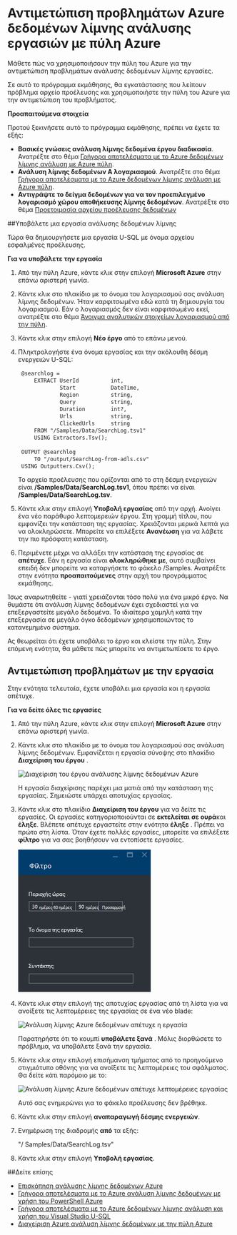 <properties 
   pageTitle="Αντιμετώπιση προβλημάτων Azure δεδομένων λίμνης ανάλυσης εργασιών με πύλη Azure | Azure" 
   description="Μάθετε πώς να χρησιμοποιήσουν την πύλη του Azure για την αντιμετώπιση προβλημάτων ανάλυσης δεδομένων λίμνης εργασίες. " 
   services="data-lake-analytics" 
   documentationCenter="" 
   authors="edmacauley" 
   manager="jhubbard" 
   editor="cgronlun"/>
 
<tags
   ms.service="data-lake-analytics"
   ms.devlang="na"
   ms.topic="article"
   ms.tgt_pltfrm="na"
   ms.workload="big-data" 
   ms.date="05/16/2016"
   ms.author="edmaca"/>

# <a name="troubleshoot-azure-data-lake-analytics-jobs-using-azure-portal"></a>Αντιμετώπιση προβλημάτων Azure δεδομένων λίμνης ανάλυσης εργασιών με πύλη Azure

Μάθετε πώς να χρησιμοποιήσουν την πύλη του Azure για την αντιμετώπιση προβλημάτων ανάλυσης δεδομένων λίμνης εργασίες.

Σε αυτό το πρόγραμμα εκμάθησης, θα εγκατάστασης που λείπουν πρόβλημα αρχείο προέλευσης και χρησιμοποιήστε την πύλη του Azure για την αντιμετώπιση του προβλήματος.

**Προαπαιτούμενα στοιχεία**

Προτού ξεκινήσετε αυτό το πρόγραμμα εκμάθησης, πρέπει να έχετε τα εξής:

- **Βασικές γνώσεις ανάλυση λίμνης δεδομένα έργου διαδικασία**. Ανατρέξτε στο θέμα [Γρήγορα αποτελέσματα με το Azure δεδομένων λίμνης ανάλυση με Azure πύλη](data-lake-analytics-get-started-portal.md).
- **Ανάλυση λίμνης δεδομένων A λογαριασμού**. Ανατρέξτε στο θέμα [Γρήγορα αποτελέσματα με το Azure δεδομένων λίμνης ανάλυση με Azure πύλη](data-lake-analytics-get-started-portal.md#create-adl-analytics-account).
- **Αντιγράψτε το δείγμα δεδομένων για να τον προεπιλεγμένο λογαριασμό χώρου αποθήκευσης λίμνης δεδομένων**.  Ανατρέξτε στο θέμα [Προετοιμασία αρχείου προέλευσης δεδομένων](data-lake-analytics-get-started-portal.md#prepare-source-data)

##<a name="submit-a-data-lake-analytics-job"></a>Υποβάλετε μια εργασία ανάλυσης δεδομένων λίμνης

Τώρα θα δημιουργήσετε μια εργασία U-SQL με όνομα αρχείου εσφαλμένες προέλευσης.  

**Για να υποβάλετε την εργασία**

1. Από την πύλη Azure, κάντε κλικ στην επιλογή **Microsoft Azure** στην επάνω αριστερή γωνία.
2. Κάντε κλικ στο πλακίδιο με το όνομα του λογαριασμού σας ανάλυση λίμνης δεδομένων.  Ήταν καρφιτσωμένα εδώ κατά τη δημιουργία του λογαριασμού.
Εάν ο λογαριασμός δεν είναι καρφιτσωμένο εκεί, ανατρέξτε στο θέμα [Άνοιγμα αναλυτικών στοιχείων λογαριασμού από την πύλη](data-lake-analytics-manage-use-portal.md#access-adla-account).
3. Κάντε κλικ στην επιλογή **Νέο έργο** από το επάνω μενού.
4. Πληκτρολογήστε ένα όνομα εργασίας και την ακόλουθη δέσμη ενεργειών U-SQL:

        @searchlog =
            EXTRACT UserId          int,
                    Start           DateTime,
                    Region          string,
                    Query           string,
                    Duration        int?,
                    Urls            string,
                    ClickedUrls     string
            FROM "/Samples/Data/SearchLog.tsv1"
            USING Extractors.Tsv();
        
        OUTPUT @searchlog   
            TO "/output/SearchLog-from-adls.csv"
        USING Outputters.Csv();

    Το αρχείο προέλευσης που ορίζονται από το στη δέσμη ενεργειών είναι **/Samples/Data/SearchLog.tsv1**, όπου πρέπει να είναι **/Samples/Data/SearchLog.tsv**.
     
5. Κάντε κλικ στην επιλογή **Υποβολή εργασίας** από την αρχή. Ανοίγει ένα νέο παράθυρο λεπτομερειών έργου. Στη γραμμή τίτλου, που εμφανίζει την κατάσταση της εργασίας. Χρειάζονται μερικά λεπτά για να ολοκληρώσετε. Μπορείτε να επιλέξετε **Ανανέωση** για να λάβετε την πιο πρόσφατη κατάσταση.
6. Περιμένετε μέχρι να αλλάξει την κατάσταση της εργασίας σε **απέτυχε**.  Εάν η εργασία είναι **ολοκληρώθηκε με**, αυτό συμβαίνει επειδή δεν μπορείτε να καταργήσετε το φάκελο /Samples. Ανατρέξτε στην ενότητα **προαπαιτούμενες** στην αρχή του προγράμματος εκμάθησης.

Ίσως αναρωτηθείτε - γιατί χρειάζονται τόσο πολύ για ένα μικρό έργο.  Να θυμάστε ότι ανάλυση λίμνης δεδομένων έχει σχεδιαστεί για να επεξεργαστείτε μεγάλο δεδομένα.  Το ιδιαίτερα χαμηλή κατά την επεξεργασία σε μεγάλο όγκο δεδομένων χρησιμοποιώντας το κατανεμημένο σύστημα.

Ας θεωρείται ότι έχετε υποβάλει το έργο και κλείστε την πύλη.  Στην επόμενη ενότητα, θα μάθετε πώς μπορείτε να αντιμετωπίσετε το έργο.


## <a name="troubleshoot-the-job"></a>Αντιμετώπιση προβλημάτων με την εργασία

Στην ενότητα τελευταία, έχετε υποβάλει μια εργασία και η εργασία απέτυχε.  

**Για να δείτε όλες τις εργασίες**

1. Από την πύλη Azure, κάντε κλικ στην επιλογή **Microsoft Azure** στην επάνω αριστερή γωνία.
2. Κάντε κλικ στο πλακίδιο με το όνομα του λογαριασμού σας ανάλυση λίμνης δεδομένων.  Εμφανίζεται η εργασία σύνοψης στο πλακίδιο **Διαχείριση του έργου** .

    ![Διαχείριση του έργου ανάλυσης λίμνης δεδομένων Azure](./media/data-lake-analytics-monitor-and-troubleshoot-tutorial/data-lake-analytics-job-management.png)
    
    Η εργασία διαχείρισης παρέχει μια ματιά από την κατάσταση της εργασίας. Σημειώστε υπάρχει αποτυχίας εργασίας.
   
3. Κάντε κλικ στο πλακίδιο **Διαχείριση του έργου** για να δείτε τις εργασίες. Οι εργασίες κατηγοριοποιούνται σε **εκτελείται** **σε ουρά**και **έληξε**. Βλέπετε απέτυχε εργαστείτε στην ενότητα **έληξε** . Πρέπει να πρώτο στη λίστα. Όταν έχετε πολλές εργασίες, μπορείτε να επιλέξετε **φίλτρο** για να σας βοηθήσουν να εντοπίσετε εργασίες.

    ![Ανάλυση λίμνης Azure δεδομένων φιλτράρετε εργασίες](./media/data-lake-analytics-monitor-and-troubleshoot-tutorial/data-lake-analytics-filter-jobs.png)

4. Κάντε κλικ στην επιλογή της αποτυχίας εργασίας από τη λίστα για να ανοίξετε τις λεπτομέρειες της εργασίας σε ένα νέο blade:

    ![Ανάλυση λίμνης Azure δεδομένων απέτυχε η εργασία](./media/data-lake-analytics-monitor-and-troubleshoot-tutorial/data-lake-analytics-failed-job.png)
    
    Παρατηρήστε ότι το κουμπί **υποβάλετε ξανά** . Μόλις διορθώσετε το πρόβλημα, να υποβάλετε ξανά την εργασία.

5. Κάντε κλικ στην επιλογή επισήμανση τμήματος από το προηγούμενο στιγμιότυπο οθόνης για να ανοίξετε τις λεπτομέρειες του σφάλματος.  Θα δείτε κάτι παρόμοιο με το:

    ![Ανάλυση λίμνης Azure δεδομένων απέτυχε λεπτομέρειες εργασίας](./media/data-lake-analytics-monitor-and-troubleshoot-tutorial/data-lake-analytics-failed-job-details.png)

    Αυτό σας ενημερώνει για το φάκελο προέλευσης δεν βρέθηκε.
    
6. Κάντε κλικ στην επιλογή **αναπαραγωγή δέσμης ενεργειών**.
7. Ενημέρωση της διαδρομής **από** τα εξής:

    "/ Samples/Data/SearchLog.tsv"

8. Κάντε κλικ στην επιλογή **Υποβολή εργασίας**.


##<a name="see-also"></a>Δείτε επίσης

- [Επισκόπηση ανάλυσης λίμνης δεδομένων Azure](data-lake-analytics-overview.md)
- [Γρήγορα αποτελέσματα με το Azure ανάλυση λίμνης δεδομένων με χρήση του PowerShell Azure](data-lake-analytics-get-started-powershell.md)
- [Γρήγορα αποτελέσματα με το Azure δεδομένων λίμνης ανάλυση και χρήση του Visual Studio U-SQL](data-lake-analytics-u-sql-get-started.md)
- [Διαχείριση Azure ανάλυση λίμνης δεδομένων με την πύλη Azure](data-lake-analytics-manage-use-portal.md)





